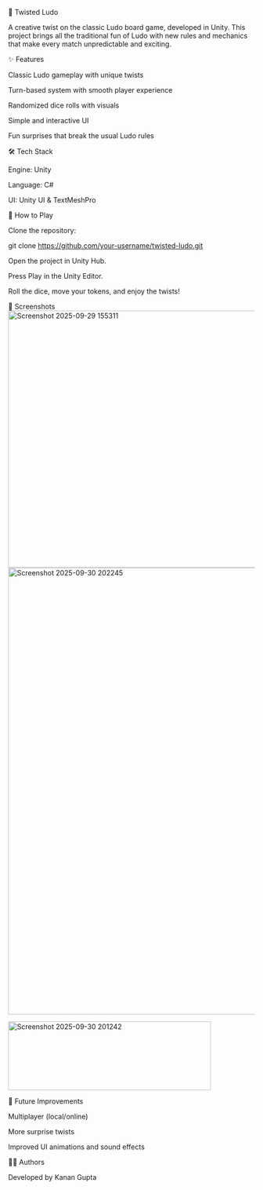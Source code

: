 🎲 Twisted Ludo

A creative twist on the classic Ludo board game, developed in Unity.
This project brings all the traditional fun of Ludo with new rules and mechanics that make every match unpredictable and exciting.

✨ Features

Classic Ludo gameplay with unique twists

Turn-based system with smooth player experience

Randomized dice rolls with visuals

Simple and interactive UI

Fun surprises that break the usual Ludo rules

🛠️ Tech Stack

Engine: Unity

Language: C#

UI: Unity UI & TextMeshPro

🚀 How to Play

Clone the repository:

git clone https://github.com/your-username/twisted-ludo.git


Open the project in Unity Hub.

Press Play in the Unity Editor.

Roll the dice, move your tokens, and enjoy the twists!

📸 Screenshots
<img width="975" height="524" alt="Screenshot 2025-09-29 155311" src="https://github.com/user-attachments/assets/04aa80a7-8b0e-4ff4-9fe1-1a63dfa70bc7" />
<img width="1228" height="911" alt="Screenshot 2025-09-30 202245" src="https://github.com/user-attachments/assets/951ac34a-135d-4659-b645-fb562648a787" />

<img width="414" height="140" alt="Screenshot 2025-09-30 201242" src="https://github.com/user-attachments/assets/19a914a1-e365-47d7-8b69-722a65fb97fa" />


📌 Future Improvements

Multiplayer (local/online)

More surprise twists

Improved UI animations and sound effects

👨‍💻 Authors

Developed by Kanan Gupta

